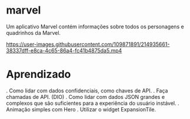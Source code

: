 # marvel

Um aplicativo Marvel contém informações sobre todos os personagens e quadrinhos da Marvel.



https://user-images.githubusercontent.com/109871891/214935661-38337dff-e8ca-4c65-86a4-fc41b4875da5.mp4



# Aprendizado 

. Como lidar com dados confidenciais, como chaves de API.
. Faça chamadas de API. (DIO)
. Como lidar com dados JSON grandes e complexos que são suficientes para a experiência do usuário instável.
. Animação simples com Hero
. Utilizar o widget ExpansionTile.
